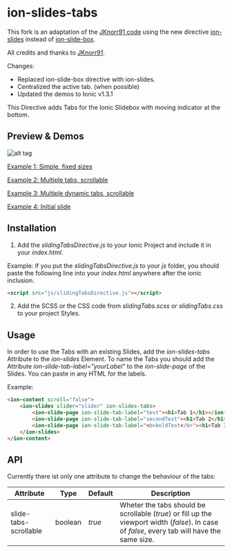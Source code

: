 # ion-slides-tabs

This fork is an adaptation of the [JKnorr91 code](https://github.com/JKnorr91/ion-slide-box-tabs) using the new directive [ion-slides](http://ionicframework.com/docs/api/directive/ionSlides) instead of [ion-slide-box](http://ionicframework.com/docs/api/directive/ionSlideBox).

All credits and thanks to [JKnorr91](https://github.com/JKnorr91).

Changes:

* Replaced ion-slide-box directive with ion-slides.
* Centralized the active tab. (when possible)
* Updated the demos to Ionic v1.3.1

This Directive adds Tabs for the Ionic Slidebox with moving indicator at the bottom.

## Preview & Demos

![alt tag](/example/img/slideTabs.gif)

[Example 1: Simple, fixed sizes](https://leoruhland.github.io/ion-slides-tabs/example/example1.html)

[Example 2: Multiple tabs, scrollable](https://leoruhland.github.io/ion-slides-tabs/example/example2.html)

[Example 3: Multiple dynamic tabs, scrollable](https://leoruhland.github.io/ion-slides-tabs/example/example3.html)

[Example 4: Initial slide](https://leoruhland.github.io/ion-slides-tabs/example/example4.html)

## Installation

1. Add the *slidingTabsDirective.js* to your Ionic Project and include it in your *index.html*.

  Example:
  If you put the *slidingTabsDirective.js* to your *js* folder, you should paste the following line into your *index.html* anywhere after the ionic inclusion.

  ```html
  <script src="js/slidingTabsDirective.js"></script>
  ```

2. Add the SCSS or the CSS code from *slidingTabs.scss* or *slidingTabs.css* to your project Styles.

## Usage

In order to use the Tabs with an existing Slides, add the *ion-slides-tabs* Attribute to the *ion-slides* Element.
To name the Tabs you should add the Attribute *ion-slide-tab-label="yourLabel"* to the *ion-slide-page* of the Slides. You can paste in any HTML for the labels.

Example:
```html
<ion-content scroll="false">
    <ion-slides slider="slider" ion-slides-tabs>
        <ion-slide-page ion-slide-tab-label="test"><h1>Tab 1</h1></ion-slide-page>
        <ion-slide-page ion-slide-tab-label="secondTest"><h1>Tab 2</h1></ion-slide-page>
        <ion-slide-page ion-slide-tab-label="<b>boldTest</b>"><h1>Tab 3</h1></ion-slide-page>
    </ion-slides>
</ion-content>
```

## API
Currently there ist only one attribute to change the behaviour of the tabs:


|Attribute|Type|Default|Description
|-----------|------|-------------|---------|
| slide-tabs-scrollable | boolean | *true* | Wheter the tabs should be scrollable (*true*) or fill up the viewport width (*false*). In case of *false*, every tab will have the same size.

